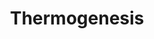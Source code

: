---
annotations:
- id: CL:0001070
  parent: native cell
  type: Cell Type Ontology
  value: beige adipocyte
- id: PW:0000034
  parent: classic metabolic pathway
  type: Pathway Ontology
  value: electron transport chain pathway
- id: CL:0000449
  parent: native cell
  type: Cell Type Ontology
  value: brown fat cell
authors:
- Khanspers
- Egonw
- Fehrhart
- MaintBot
description: Thermogenesis is an essential process of heat production in warm-blooded
  animals and some plants.
last-edited: 2019-08-16
organisms:
- Homo sapiens
redirect_from:
- /index.php/Pathway:WP4321
- /instance/WP4321
revision: null
schema-jsonld:
- '@context': https://schema.org/
  '@id': https://wikipathways.github.io/pathways/WP4321.html
  '@type': Dataset
  creator:
    '@type': Organization
    name: WikiPathways
  description: Thermogenesis is an essential process of heat production in warm-blooded
    animals and some plants.
  keywords:
  - 2-Arachidonoylglycerol
  - 3,3',5'-Triiodothyronine
  - ACSL1
  - ACSL3
  - ACSL4
  - ACSL5
  - ACSL6
  - ACTB
  - ACTG1
  - ACTL6A
  - ACTL6B
  - ADCY1
  - ADCY10
  - ADCY2
  - ADCY3
  - ADCY4
  - ADCY5
  - ADCY6
  - ADCY7
  - ADCY8
  - ADCY9
  - ADP
  - ADRB3
  - AKT1S1
  - ANP
  - ARID1A
  - ARID1B
  - ATF2
  - ATP
  - Acetyl-CoA
  - Acyl-CoA
  - Acylcarnitine
  - Arachidonylethanolamide
  - BMP8A
  - BMP8B
  - BNP
  - CNR1
  - CPT1A
  - CPT1B
  - CPT1C
  - CPT2
  - CREB1
  - CREB3
  - CREB3L1
  - CREB3L2
  - CREB3L3
  - CREB3L4
  - CREB5
  - Carnitine
  - Chain
  - Coenzyme A
  - DG
  - DPF1
  - DPF3
  - 'Electron Transport '
  - Endocannabinoids
  - Estradiol-17beta
  - FADH2
  - FGF21
  - FGFR1
  - FRS2
  - GCG
  - GNAS
  - GRB2
  - Glycerol
  - H+
  - HRAS
  - KDM1A
  - KDM3A
  - KDM3B
  - KLB
  - KRAS
  - L-noradrenaline
  - LIPE
  - MAP2K3
  - MAP3K5
  - MAPK Signaling
  - MAPK11
  - MAPK12
  - MAPK13
  - MAPK14
  - MG
  - MGLL
  - MLST8
  - MTOR
  - NADH
  - NPR1
  - NRAS
  - Nicotine
  - Oxidative
  - PLIN1
  - PNPLA2
  - PPARG
  - PPARGC1A
  - PRDM16
  - PRKAA1
  - PRKAA2
  - PRKAB1
  - PRKAB2
  - PRKACA
  - PRKACB
  - PRKACG
  - PRKAG1
  - PRKAG2
  - PRKAG3
  - PRKG1
  - PRKG2
  - Pathway
  - Phosphorylation
  - RHEB
  - RPS6
  - RPS6KA1
  - RPS6KA2
  - RPS6KA3
  - RPS6KA6
  - RPS6KB1
  - RPS6KB2
  - RPTOR
  - Regulation of
  - SIRT6
  - SLC25A20
  - SLC25A29
  - SMARCA2
  - SMARCA4
  - SMARCB1
  - SMARCC1
  - SMARCC2
  - SMARCD1
  - SMARCD2
  - SMARCD3
  - SMARCE1
  - SOS1
  - SOS2
  - TCA Cycle
  - TG
  - TSC1
  - TSC2
  - UCP1
  - ZNF516
  - adipocyte
  - cAMP
  - cAMP Signaling
  - cGMP
  - fatty acid
  - 'lipolysis in '
  - mTOR Signaling
  license: CC0
  name: Thermogenesis
seo: CreativeWork
title: Thermogenesis
wpid: WP4321
---